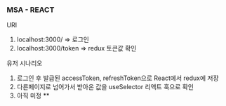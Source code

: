 ### MSA - REACT
URI
1. localhost:3000/ => 로그인
2. localhost:3000/token => redux 토큰값 확인

유저 시나리오 
1. 로그인 후 발급된 accessToken, refreshToken으로 React에서 redux에 저장
2. 다른페이지로 넘어가서 받아온 값을 useSelector 리액트 훅으로 확인 
3. 아직 미정 **